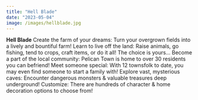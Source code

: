 ```yaml
---
title: "Hell Blade"
date: "2023-05-04"
image: /images/hellblade.jpg
---
```


**Hell Blade** Create the farm of your dreams: Turn your overgrown fields into a lively and bountiful farm!
Learn to live off the land: Raise animals, go fishing, tend to crops, craft items, or do it all! The choice is yours...
Become a part of the local community: Pelican Town is home to over 30 residents you can befriend!
Meet someone special: With 12 townsfolk to date, you may even find someone to start a family with!
Explore vast, mysterious caves: Encounter dangerous monsters & valuable treasures deep underground!
Customize: There are hundreds of character & home decoration options to choose from!
